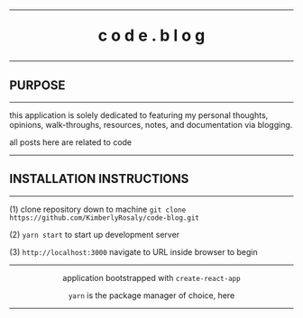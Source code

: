 

<h1 align="center">
<hr>
c o d e . b l o g
<hr>
</h1>

## PURPOSE

<hr>

this application is solely dedicated to featuring my personal thoughts, opinions, walk-throughs, resources, notes, and documentation via blogging.

all posts here are related to code

<hr>





## INSTALLATION INSTRUCTIONS

<hr>

(1) clone repository down to machine ```git clone https://github.com/KimberlyRosaly/code-blog.git```

(2) ```yarn start``` to start up development server

(3) ```http://localhost:3000``` navigate to URL inside browser to begin

<div align="center">
<hr>

application bootstrapped with ```create-react-app```

```yarn``` is the package manager of choice, here

<hr>
</div>